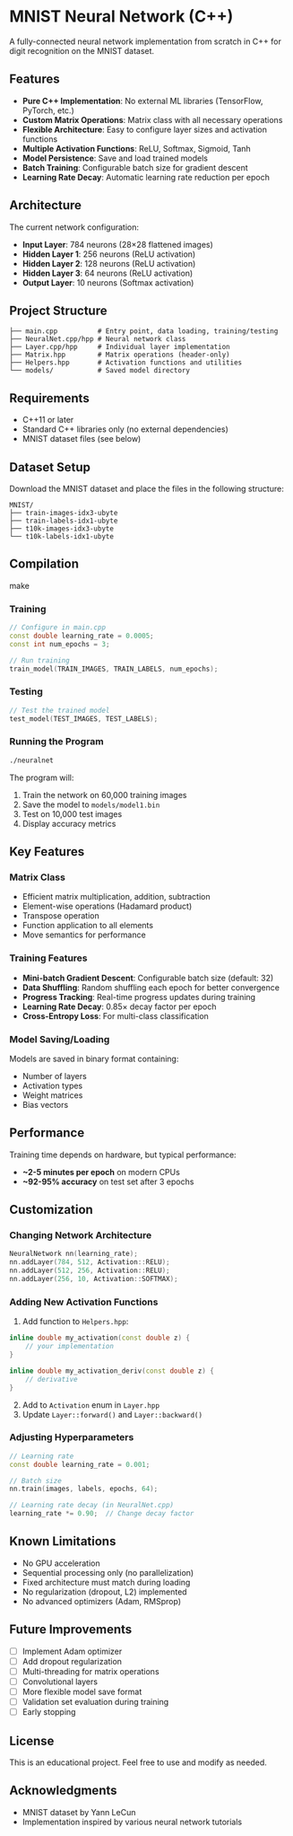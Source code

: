 # MNIST Neural Network (C++)

A fully-connected neural network implementation from scratch in C++ for digit recognition on the MNIST dataset.

## Features

- **Pure C++ Implementation**: No external ML libraries (TensorFlow, PyTorch, etc.)
- **Custom Matrix Operations**: Matrix class with all necessary operations
- **Flexible Architecture**: Easy to configure layer sizes and activation functions
- **Multiple Activation Functions**: ReLU, Softmax, Sigmoid, Tanh
- **Model Persistence**: Save and load trained models
- **Batch Training**: Configurable batch size for gradient descent
- **Learning Rate Decay**: Automatic learning rate reduction per epoch

## Architecture

The current network configuration:
- **Input Layer**: 784 neurons (28×28 flattened images)
- **Hidden Layer 1**: 256 neurons (ReLU activation)
- **Hidden Layer 2**: 128 neurons (ReLU activation)
- **Hidden Layer 3**: 64 neurons (ReLU activation)
- **Output Layer**: 10 neurons (Softmax activation)

## Project Structure

```
├── main.cpp          # Entry point, data loading, training/testing
├── NeuralNet.cpp/hpp # Neural network class
├── Layer.cpp/hpp     # Individual layer implementation
├── Matrix.hpp        # Matrix operations (header-only)
├── Helpers.hpp       # Activation functions and utilities
└── models/           # Saved model directory
```

## Requirements

- C++11 or later
- Standard C++ libraries only (no external dependencies)
- MNIST dataset files (see below)

## Dataset Setup

Download the MNIST dataset and place the files in the following structure:

```
MNIST/
├── train-images-idx3-ubyte
├── train-labels-idx1-ubyte
├── t10k-images-idx3-ubyte
└── t10k-labels-idx1-ubyte
```

## Compilation

make

### Training

```cpp
// Configure in main.cpp
const double learning_rate = 0.0005;
const int num_epochs = 3;

// Run training
train_model(TRAIN_IMAGES, TRAIN_LABELS, num_epochs);
```

### Testing

```cpp
// Test the trained model
test_model(TEST_IMAGES, TEST_LABELS);
```

### Running the Program

```bash
./neuralnet
```

The program will:
1. Train the network on 60,000 training images
2. Save the model to `models/model1.bin`
3. Test on 10,000 test images
4. Display accuracy metrics

## Key Features

### Matrix Class
- Efficient matrix multiplication, addition, subtraction
- Element-wise operations (Hadamard product)
- Transpose operation
- Function application to all elements
- Move semantics for performance

### Training Features
- **Mini-batch Gradient Descent**: Configurable batch size (default: 32)
- **Data Shuffling**: Random shuffling each epoch for better convergence
- **Progress Tracking**: Real-time progress updates during training
- **Learning Rate Decay**: 0.85× decay factor per epoch
- **Cross-Entropy Loss**: For multi-class classification

### Model Saving/Loading
Models are saved in binary format containing:
- Number of layers
- Activation types
- Weight matrices
- Bias vectors

## Performance

Training time depends on hardware, but typical performance:
- **~2-5 minutes per epoch** on modern CPUs
- **~92-95% accuracy** on test set after 3 epochs

## Customization

### Changing Network Architecture

```cpp
NeuralNetwork nn(learning_rate);
nn.addLayer(784, 512, Activation::RELU);
nn.addLayer(512, 256, Activation::RELU);
nn.addLayer(256, 10, Activation::SOFTMAX);
```

### Adding New Activation Functions

1. Add function to `Helpers.hpp`:
```cpp
inline double my_activation(const double z) {
    // your implementation
}

inline double my_activation_deriv(const double z) {
    // derivative
}
```

2. Add to `Activation` enum in `Layer.hpp`
3. Update `Layer::forward()` and `Layer::backward()`

### Adjusting Hyperparameters

```cpp
// Learning rate
const double learning_rate = 0.001;

// Batch size
nn.train(images, labels, epochs, 64);

// Learning rate decay (in NeuralNet.cpp)
learning_rate *= 0.90;  // Change decay factor
```

## Known Limitations

- No GPU acceleration
- Sequential processing only (no parallelization)
- Fixed architecture must match during loading
- No regularization (dropout, L2) implemented
- No advanced optimizers (Adam, RMSprop)

## Future Improvements

- [ ] Implement Adam optimizer
- [ ] Add dropout regularization
- [ ] Multi-threading for matrix operations
- [ ] Convolutional layers
- [ ] More flexible model save format
- [ ] Validation set evaluation during training
- [ ] Early stopping

## License

This is an educational project. Feel free to use and modify as needed.

## Acknowledgments

- MNIST dataset by Yann LeCun
- Implementation inspired by various neural network tutorials